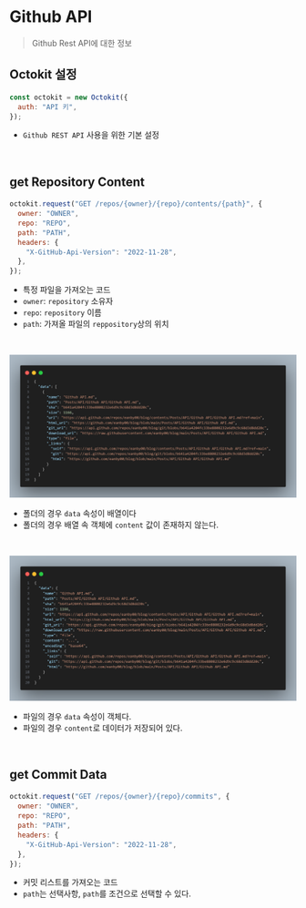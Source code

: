 # Github API

> Github Rest API에 대한 정보

## Octokit 설정

```javascript
const octokit = new Octokit({
  auth: "API 키",
});
```

- `Github REST API` 사용을 위한 기본 설정

<br/>

## get Repository Content

```javascript
octokit.request("GET /repos/{owner}/{repo}/contents/{path}", {
  owner: "OWNER",
  repo: "REPO",
  path: "PATH",
  headers: {
    "X-GitHub-Api-Version": "2022-11-28",
  },
});
```

- 특정 파일을 가져오는 코드
- `owner`: `repository` 소유자
- `repo`: `repository` 이름
- `path`: 가져올 파일의 `reppository`상의 위치

<br/>

![img1](./get%20content%20folder.png)

- 폴더의 경우 `data` 속성이 배열이다
- 폴더의 경우 배열 속 객체에 `content` 값이 존재하지 않는다.

<br/>

![img2](./get%20content%20file.png)

- 파일의 경우 `data` 속성이 객체다.
- 파일의 경우 `content`로 데이터가 저장되어 있다.

<br/>

## get Commit Data

```javascript
octokit.request("GET /repos/{owner}/{repo}/commits", {
  owner: "OWNER",
  repo: "REPO",
  path: "PATH",
  headers: {
    "X-GitHub-Api-Version": "2022-11-28",
  },
});
```

- 커밋 리스트를 가져오는 코드
- `path`는 선택사항, `path`를 조건으로 선택할 수 있다.
